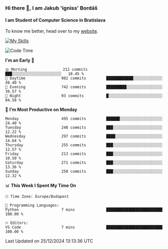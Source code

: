 ### Hi there 👋, I am Jakub 'igniss' Bordáš

#### I am Student of Computer Science in Bratislava
To know me better, head over to my [website](https://bordas.sk).

[![My Skills](https://skillicons.dev/icons?i=js,html,css,figma,svelte,java,kotlin,python,postgresql,typescript,nest,nodejs)](https://bordas.sk)


<!--START_SECTION:waka-->
![Code Time](http://img.shields.io/badge/Code%20Time-1%2C612%20hrs%2033%20mins-blue)

**I'm an Early 🐤** 

```text
🌞 Morning                212 commits         ███░░░░░░░░░░░░░░░░░░░░░░   10.45 % 
🌆 Daytime                982 commits         ████████████░░░░░░░░░░░░░   48.40 % 
🌃 Evening                742 commits         █████████░░░░░░░░░░░░░░░░   36.57 % 
🌙 Night                  93 commits          █░░░░░░░░░░░░░░░░░░░░░░░░   04.58 % 
```
📅 **I'm Most Productive on Monday** 

```text
Monday                   495 commits         ██████░░░░░░░░░░░░░░░░░░░   24.40 % 
Tuesday                  248 commits         ███░░░░░░░░░░░░░░░░░░░░░░   12.22 % 
Wednesday                297 commits         ████░░░░░░░░░░░░░░░░░░░░░   14.64 % 
Thursday                 255 commits         ███░░░░░░░░░░░░░░░░░░░░░░   12.57 % 
Friday                   213 commits         ███░░░░░░░░░░░░░░░░░░░░░░   10.50 % 
Saturday                 271 commits         ███░░░░░░░░░░░░░░░░░░░░░░   13.36 % 
Sunday                   250 commits         ███░░░░░░░░░░░░░░░░░░░░░░   12.32 % 
```


📊 **This Week I Spent My Time On** 

```text
🕑︎ Time Zone: Europe/Budapest

💬 Programming Languages: 
Python                   7 mins              █████████████████████████   100.00 % 

🔥 Editors: 
VS Code                  7 mins              █████████████████████████   100.00 % 
```


 Last Updated on 25/12/2024 13:13:36 UTC
<!--END_SECTION:waka-->
